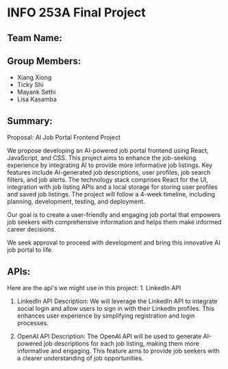 # INFO 253A Final Project 

## Team Name: 


## Group Members: 
* Xiang Xiong
* Ticky Shi
* Mayank Sethi
* Lisa Kasamba

## Summary: 
Proposal: AI Job Portal Frontend Project

We propose developing an AI-powered job portal frontend using React, JavaScript, and CSS. This project aims to enhance the job-seeking experience by integrating AI to provide more informative job listings. Key features include AI-generated job descriptions, user profiles, job search filters, and job alerts. The technology stack comprises React for the UI, integration with job listing APIs and a local storage for storing user profiles and saved job listings. The project will follow a 4-week timeline, including planning, development, testing, and deployment. 

Our goal is to create a user-friendly and engaging job portal that empowers job seekers with comprehensive information and helps them make informed career decisions.

We seek approval to proceed with development and bring this innovative AI job portal to life.


## APIs:
Here are the api's we might use in this project: 1. LinkedIn API

1. LinkedIn API 
Description: We will leverage the LinkedIn API to integrate social login and allow users to sign in with their LinkedIn profiles. This enhances user experience by simplifying registration and login processes.


2. OpenAI API
Description: The OpenAI API will be used to generate AI-powered job descriptions for each job listing, making them more informative and engaging. This feature aims to provide job seekers with a clearer understanding of job opportunities.
